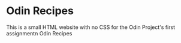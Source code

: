# Odin Recipes

This is a small HTML website with no CSS for the Odin Project's first assignmentn Odin Recipes